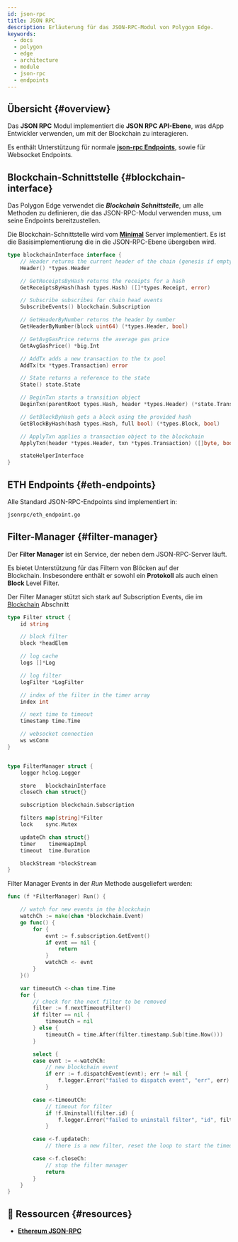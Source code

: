 ```yaml
---
id: json-rpc
title: JSON RPC
description: Erläuterung für das JSON-RPC-Modul von Polygon Edge.
keywords:
  - docs
  - polygon
  - edge
  - architecture
  - module
  - json-rpc
  - endpoints
---
```


## Übersicht {#overview}

Das **JSON RPC** Modul implementiert die **JSON RPC API-Ebene**, was dApp Entwickler verwenden, um mit der Blockchain zu interagieren.

Es enthält Unterstützung für normale **[json-rpc Endpoints](https://eth.wiki/json-rpc/API)**, sowie für Websocket Endpoints.

## Blockchain-Schnittstelle {#blockchain-interface}

Das Polygon Edge verwendet die ***Blockchain Schnittstelle***, um alle Methoden zu definieren, die das JSON-RPC-Modul verwenden muss, um seine Endpoints bereitzustellen.

Die Blockchain-Schnittstelle wird vom **[Minimal](/docs/edge/architecture/modules/minimal)** Server implementiert. Es ist die Basisimplementierung die in die JSON-RPC-Ebene übergeben wird.

````go title="jsonrpc/blockchain.go"
type blockchainInterface interface {
	// Header returns the current header of the chain (genesis if empty)
	Header() *types.Header

	// GetReceiptsByHash returns the receipts for a hash
	GetReceiptsByHash(hash types.Hash) ([]*types.Receipt, error)

	// Subscribe subscribes for chain head events
	SubscribeEvents() blockchain.Subscription

	// GetHeaderByNumber returns the header by number
	GetHeaderByNumber(block uint64) (*types.Header, bool)

	// GetAvgGasPrice returns the average gas price
	GetAvgGasPrice() *big.Int

	// AddTx adds a new transaction to the tx pool
	AddTx(tx *types.Transaction) error

	// State returns a reference to the state
	State() state.State

	// BeginTxn starts a transition object
	BeginTxn(parentRoot types.Hash, header *types.Header) (*state.Transition, error)

	// GetBlockByHash gets a block using the provided hash
	GetBlockByHash(hash types.Hash, full bool) (*types.Block, bool)

	// ApplyTxn applies a transaction object to the blockchain
	ApplyTxn(header *types.Header, txn *types.Transaction) ([]byte, bool, error)

	stateHelperInterface
}
````

## ETH Endpoints {#eth-endpoints}

Alle Standard JSON-RPC-Endpoints sind implementiert in:

````bash
jsonrpc/eth_endpoint.go
````

## Filter-Manager {#filter-manager}

Der **Filter Manager** ist ein Service, der neben dem JSON-RPC-Server läuft.

Es bietet Unterstützung für das Filtern von Blöcken auf der <br />Blockchain. Insbesondere enthält er sowohl ein **Protokoll** als auch einen **Block** Level Filter.

Der Filter Manager stützt sich stark auf Subscription Events, die im [Blockchain](blockchain#blockchain-subscriptions) Abschnitt

````go title="jsonrpc/filter_manager.go"
type Filter struct {
	id string

	// block filter
	block *headElem

	// log cache
	logs []*Log

	// log filter
	logFilter *LogFilter

	// index of the filter in the timer array
	index int

	// next time to timeout
	timestamp time.Time

	// websocket connection
	ws wsConn
}


type FilterManager struct {
	logger hclog.Logger

	store   blockchainInterface
	closeCh chan struct{}

	subscription blockchain.Subscription

	filters map[string]*Filter
	lock    sync.Mutex

	updateCh chan struct{}
	timer    timeHeapImpl
	timeout  time.Duration

	blockStream *blockStream
}

````

Filter Manager Events in der *Run* Methode ausgeliefert werden:

````go title="jsonrpc/filter_manager.go"
func (f *FilterManager) Run() {

	// watch for new events in the blockchain
	watchCh := make(chan *blockchain.Event)
	go func() {
		for {
			evnt := f.subscription.GetEvent()
			if evnt == nil {
				return
			}
			watchCh <- evnt
		}
	}()

	var timeoutCh <-chan time.Time
	for {
		// check for the next filter to be removed
		filter := f.nextTimeoutFilter()
		if filter == nil {
			timeoutCh = nil
		} else {
			timeoutCh = time.After(filter.timestamp.Sub(time.Now()))
		}

		select {
		case evnt := <-watchCh:
			// new blockchain event
			if err := f.dispatchEvent(evnt); err != nil {
				f.logger.Error("failed to dispatch event", "err", err)
			}

		case <-timeoutCh:
			// timeout for filter
			if !f.Uninstall(filter.id) {
				f.logger.Error("failed to uninstall filter", "id", filter.id)
			}

		case <-f.updateCh:
			// there is a new filter, reset the loop to start the timeout timer

		case <-f.closeCh:
			// stop the filter manager
			return
		}
	}
}
````

## 📜 Ressourcen {#resources}
* **[Ethereum JSON-RPC](https://eth.wiki/json-rpc/API)**
